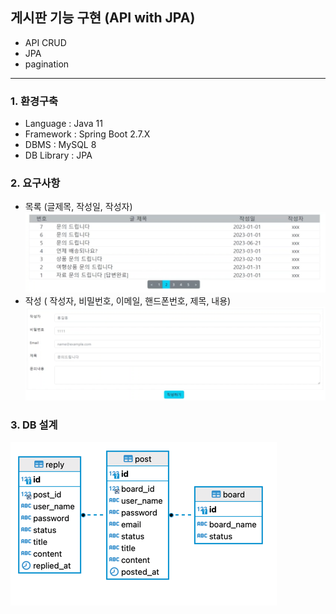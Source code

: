 ## 게시판 기능 구현 (API with JPA)
- API CRUD
- JPA
- pagination

---
### 1. 환경구축
- Language : Java 11
- Framework : Spring Boot 2.7.X
- DBMS : MySQL 8
- DB Library : JPA

### 2. 요구사항
- 목록 (글제목, 작성일, 작성자)
![img_1.png](img_1.png)
- 작성 ( 작성자, 비밀번호, 이메일, 핸드폰번호, 제목, 내용)
![img_3.png](img_3.png)

### 3. DB 설계
![img.png](img.png)
